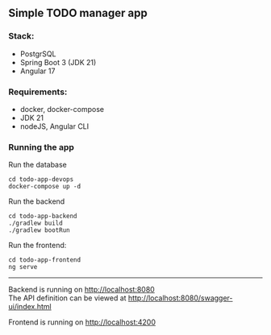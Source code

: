 ## Simple TODO manager app 


### Stack:
- PostgrSQL
- Spring Boot 3 (JDK 21)
- Angular 17

### Requirements:
- docker, docker-compose
- JDK 21
- nodeJS, Angular CLI

### Running the app
Run the database
```
cd todo-app-devops
docker-compose up -d
```

Run the backend
```
cd todo-app-backend
./gradlew build
./gradlew bootRun
```

Run the frontend:
```
cd todo-app-frontend
ng serve
```

---
Backend is running on <http://localhost:8080> \
The API definition can be viewed at <http://localhost:8080/swagger-ui/index.html> 

Frontend is running on <http://localhost:4200>

